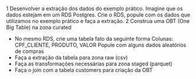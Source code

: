 1 Desenvolver a extração dos dados do exemplo prático. Imagine que os dados estejam em um RDS Postgres. Crie o RDS, popule com os dados que utilizamos no exemplo prático e faça a extração.
2 Construa uma OBT (One Big Table) na zona curated
- No mesmo RDS, crie uma tabela fato da seguinte forma
    Colunas: CPF_CLIENTE, PRODUTO, VALOR
    Popule com alguns dados aleatórios de compras
- Faça a extração da tabela para zona raw (csv)
- Faça as transformações necessárias para zona staged (parquet)
- Faça o join com a tabela customers para criação da OBT
